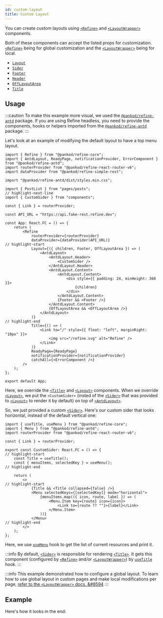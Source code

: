 ```yaml
---
id: custom-layout
title: Custom Layout
---
```


You can create custom layouts using [`<Refine>`][refine] and [`<LayoutWrapper>`][layoutwrapper] components.

Both of these components can accept the listed props for customization. [`<Refine>`][refine] being for global customization and the [`<LayoutWrapper>`][layoutwrapper] being for local.

-   [`Layout`][layout]
-   [`Sider`][sider]
-   [`Footer`][footer]
-   [`Header`][header]
-   [`OffLayoutArea`][offlayoutarea]
-   [`Title`][title]

## Usage

:::caution
To make this example more visual, we used the [`@pankod/refine-antd`](https://github.com/refinedev/refine/tree/master/packages/refine-antd) package. If you are using Refine headless, you need to provide the components, hooks or helpers imported from the [`@pankod/refine-antd`](https://github.com/refinedev/refine/tree/master/packages/refine-antd) package.
:::

Let's look at an example of modifying the default layout to have a top menu layout.

```tsx title="/src/App.tsx"
import { Refine } from "@pankod/refine-core";
import { AntdLayout, ReadyPage, notificationProvider, ErrorComponent } from "@pankod/refine-antd";
import routerProvider from "@pankod/refine-react-router-v6";
import dataProvider from "@pankod/refine-simple-rest";

import "@pankod/refine-antd/dist/styles.min.css";

import { PostList } from "pages/posts";
// highlight-next-line
import { CustomSider } from "components";

const { Link } = routerProvider;

const API_URL = "https://api.fake-rest.refine.dev";

const App: React.FC = () => {
    return (
        <Refine
            routerProvider={routerProvider}
            dataProvider={dataProvider(API_URL)}
// highlight-start
            Layout={({ children, Footer, OffLayoutArea }) => (
                <AntdLayout>
                    <AntdLayout.Header>
                        <CustomSider />
                    </AntdLayout.Header>
                    <AntdLayout.Content>
                        <AntdLayout.Content>
                            <div style={{ padding: 24, minHeight: 360 }}>
                                {children}
                            </div>
                        </AntdLayout.Content>
                        {Footer && <Footer />}
                    </AntdLayout.Content>
                    {OffLayoutArea && <OffLayoutArea />}
                </AntdLayout>
            )}
// highlight-end
            Title={() => (
                <Link to="/" style={{ float: "left", marginRight: "10px" }}>
                    <img src="/refine.svg" alt="Refine" />
                </Link>
            )}
            ReadyPage={ReadyPage}
            notificationProvider={notificationProvider}
            catchAll={<ErrorComponent />}
        />
    );
};

export default App;
```

Here, we override the [`<Title>`][title] and [`<Layout>`][layout] components. When we override [`<Layout>`][layout], we put the `<CustomSider>` (insted of the [`<Sider>`][sider] that was provided to [`<Layout>`][layout] to render it by default) on top of [`<AntdLayout>`][antdlayout].

So, we just provided a custom [`<Sider>`][sider]. Here's our custom sider that looks horizontal, instead of the default vertical one:

```tsx  title="/src/components/sider/index.tsx"
import { useTitle, useMenu } from "@pankod/refine-core";
import { Menu } from "@pankod/refine-antd";
import routerProvider from "@pankod/refine-react-router-v6";

const { Link } = routerProvider;

export const CustomSider: React.FC = () => {
// highlight-start
    const Title = useTitle();
    const { menuItems, selectedKey } = useMenu();
// highlight-end

    return (
        <>
// highlight-start
            {Title && <Title collapsed={false} />}
            <Menu selectedKeys={[selectedKey]} mode="horizontal">
                {menuItems.map(({ icon, route, label }) => (
                    <Menu.Item key={route} icon={icon}>
                        <Link to={route ?? ""}>{label}</Link>
                    </Menu.Item>
                ))}
            </Menu>
// highlight-end
        </>
    );
};
```

Here, we use [`useMenu`][usemenu] hook to get the list of current resources and print it.

:::info
By default, [`<Sider>`][sider] is responsible for rendering [`<Title>`][title]. It gets this component (configured by [`<Refine>`][refine] and/or [`<LayoutWrapper>`][layoutwrapper]) by [`useTitle`][usetitle] hook.
:::

:::info
This example demonstrated how to configure a global layout. To learn how to use global layout in custom pages and make local modifications per page, [refer to the `<LayoutWrapper>` docs. &#8594][layoutwrapper]
:::

## Example

Here's how it looks in the end:

<StackblitzExample path="customization-top-menu-layout" />

[refine]: /api-reference/core/components/refine-config.md
[layout]: /api-reference/core/components/refine-config.md#layout
[sider]: /api-reference/core/components/refine-config.md#sider
[footer]: /api-reference/core/components/refine-config.md#footer
[header]: /api-reference/core/components/refine-config.md#header
[offlayoutarea]: /api-reference/core/components/refine-config.md#offlayoutarea
[title]: /api-reference/core/components/refine-config.md#title
[layoutwrapper]: /api-reference/core/components/layout-wrapper.md
[custom page example]: /advanced-tutorials/custom-pages.md
[custom page example code]: /examples/customization/topMenuLayout.md
[antdlayout]: https://ant.design/components/layout/
[usemenu]: /api-reference/core/hooks/ui/useMenu.md
[usetitle]: /api-reference/core/hooks/refine/useTitle.md
